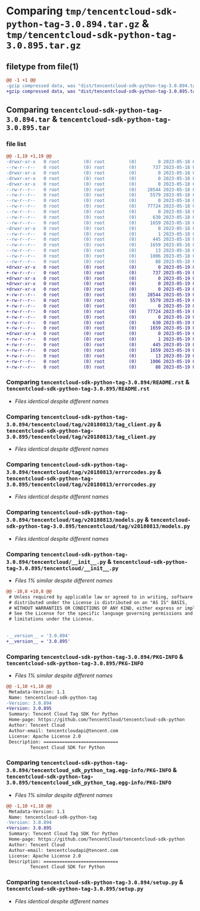 # Comparing `tmp/tencentcloud-sdk-python-tag-3.0.894.tar.gz` & `tmp/tencentcloud-sdk-python-tag-3.0.895.tar.gz`

## filetype from file(1)

```diff
@@ -1 +1 @@
-gzip compressed data, was "dist/tencentcloud-sdk-python-tag-3.0.894.tar", last modified: Thu May 18 00:36:28 2023, max compression
+gzip compressed data, was "dist/tencentcloud-sdk-python-tag-3.0.895.tar", last modified: Fri May 19 02:59:48 2023, max compression
```

## Comparing `tencentcloud-sdk-python-tag-3.0.894.tar` & `tencentcloud-sdk-python-tag-3.0.895.tar`

### file list

```diff
@@ -1,19 +1,19 @@
-drwxr-xr-x   0 root         (0) root         (0)        0 2023-05-18 00:36:28.000000 tencentcloud-sdk-python-tag-3.0.894/
--rw-r--r--   0 root         (0) root         (0)      737 2023-05-18 00:36:28.000000 tencentcloud-sdk-python-tag-3.0.894/README.rst
-drwxr-xr-x   0 root         (0) root         (0)        0 2023-05-18 00:36:28.000000 tencentcloud-sdk-python-tag-3.0.894/tencentcloud/
-drwxr-xr-x   0 root         (0) root         (0)        0 2023-05-18 00:36:28.000000 tencentcloud-sdk-python-tag-3.0.894/tencentcloud/tag/
-drwxr-xr-x   0 root         (0) root         (0)        0 2023-05-18 00:36:28.000000 tencentcloud-sdk-python-tag-3.0.894/tencentcloud/tag/v20180813/
--rw-r--r--   0 root         (0) root         (0)    28544 2023-05-18 00:36:28.000000 tencentcloud-sdk-python-tag-3.0.894/tencentcloud/tag/v20180813/tag_client.py
--rw-r--r--   0 root         (0) root         (0)     5579 2023-05-18 00:36:28.000000 tencentcloud-sdk-python-tag-3.0.894/tencentcloud/tag/v20180813/errorcodes.py
--rw-r--r--   0 root         (0) root         (0)        0 2023-05-18 00:36:28.000000 tencentcloud-sdk-python-tag-3.0.894/tencentcloud/tag/v20180813/__init__.py
--rw-r--r--   0 root         (0) root         (0)    77724 2023-05-18 00:36:28.000000 tencentcloud-sdk-python-tag-3.0.894/tencentcloud/tag/v20180813/models.py
--rw-r--r--   0 root         (0) root         (0)        0 2023-05-18 00:36:28.000000 tencentcloud-sdk-python-tag-3.0.894/tencentcloud/tag/__init__.py
--rw-r--r--   0 root         (0) root         (0)      630 2023-05-18 00:36:28.000000 tencentcloud-sdk-python-tag-3.0.894/tencentcloud/__init__.py
--rw-r--r--   0 root         (0) root         (0)     1659 2023-05-18 00:36:28.000000 tencentcloud-sdk-python-tag-3.0.894/PKG-INFO
-drwxr-xr-x   0 root         (0) root         (0)        0 2023-05-18 00:36:28.000000 tencentcloud-sdk-python-tag-3.0.894/tencentcloud_sdk_python_tag.egg-info/
--rw-r--r--   0 root         (0) root         (0)        1 2023-05-18 00:36:28.000000 tencentcloud-sdk-python-tag-3.0.894/tencentcloud_sdk_python_tag.egg-info/dependency_links.txt
--rw-r--r--   0 root         (0) root         (0)      445 2023-05-18 00:36:28.000000 tencentcloud-sdk-python-tag-3.0.894/tencentcloud_sdk_python_tag.egg-info/SOURCES.txt
--rw-r--r--   0 root         (0) root         (0)     1659 2023-05-18 00:36:28.000000 tencentcloud-sdk-python-tag-3.0.894/tencentcloud_sdk_python_tag.egg-info/PKG-INFO
--rw-r--r--   0 root         (0) root         (0)       13 2023-05-18 00:36:28.000000 tencentcloud-sdk-python-tag-3.0.894/tencentcloud_sdk_python_tag.egg-info/top_level.txt
--rw-r--r--   0 root         (0) root         (0)     1006 2023-05-18 00:36:28.000000 tencentcloud-sdk-python-tag-3.0.894/setup.py
--rw-r--r--   0 root         (0) root         (0)       88 2023-05-18 00:36:28.000000 tencentcloud-sdk-python-tag-3.0.894/setup.cfg
+drwxr-xr-x   0 root         (0) root         (0)        0 2023-05-19 02:59:48.000000 tencentcloud-sdk-python-tag-3.0.895/
+-rw-r--r--   0 root         (0) root         (0)      737 2023-05-19 02:59:47.000000 tencentcloud-sdk-python-tag-3.0.895/README.rst
+drwxr-xr-x   0 root         (0) root         (0)        0 2023-05-19 02:59:48.000000 tencentcloud-sdk-python-tag-3.0.895/tencentcloud/
+drwxr-xr-x   0 root         (0) root         (0)        0 2023-05-19 02:59:48.000000 tencentcloud-sdk-python-tag-3.0.895/tencentcloud/tag/
+drwxr-xr-x   0 root         (0) root         (0)        0 2023-05-19 02:59:48.000000 tencentcloud-sdk-python-tag-3.0.895/tencentcloud/tag/v20180813/
+-rw-r--r--   0 root         (0) root         (0)    28544 2023-05-19 02:59:48.000000 tencentcloud-sdk-python-tag-3.0.895/tencentcloud/tag/v20180813/tag_client.py
+-rw-r--r--   0 root         (0) root         (0)     5579 2023-05-19 02:59:48.000000 tencentcloud-sdk-python-tag-3.0.895/tencentcloud/tag/v20180813/errorcodes.py
+-rw-r--r--   0 root         (0) root         (0)        0 2023-05-19 02:59:48.000000 tencentcloud-sdk-python-tag-3.0.895/tencentcloud/tag/v20180813/__init__.py
+-rw-r--r--   0 root         (0) root         (0)    77724 2023-05-19 02:59:48.000000 tencentcloud-sdk-python-tag-3.0.895/tencentcloud/tag/v20180813/models.py
+-rw-r--r--   0 root         (0) root         (0)        0 2023-05-19 02:59:48.000000 tencentcloud-sdk-python-tag-3.0.895/tencentcloud/tag/__init__.py
+-rw-r--r--   0 root         (0) root         (0)      630 2023-05-19 02:59:47.000000 tencentcloud-sdk-python-tag-3.0.895/tencentcloud/__init__.py
+-rw-r--r--   0 root         (0) root         (0)     1659 2023-05-19 02:59:48.000000 tencentcloud-sdk-python-tag-3.0.895/PKG-INFO
+drwxr-xr-x   0 root         (0) root         (0)        0 2023-05-19 02:59:48.000000 tencentcloud-sdk-python-tag-3.0.895/tencentcloud_sdk_python_tag.egg-info/
+-rw-r--r--   0 root         (0) root         (0)        1 2023-05-19 02:59:48.000000 tencentcloud-sdk-python-tag-3.0.895/tencentcloud_sdk_python_tag.egg-info/dependency_links.txt
+-rw-r--r--   0 root         (0) root         (0)      445 2023-05-19 02:59:48.000000 tencentcloud-sdk-python-tag-3.0.895/tencentcloud_sdk_python_tag.egg-info/SOURCES.txt
+-rw-r--r--   0 root         (0) root         (0)     1659 2023-05-19 02:59:48.000000 tencentcloud-sdk-python-tag-3.0.895/tencentcloud_sdk_python_tag.egg-info/PKG-INFO
+-rw-r--r--   0 root         (0) root         (0)       13 2023-05-19 02:59:48.000000 tencentcloud-sdk-python-tag-3.0.895/tencentcloud_sdk_python_tag.egg-info/top_level.txt
+-rw-r--r--   0 root         (0) root         (0)     1006 2023-05-19 02:59:47.000000 tencentcloud-sdk-python-tag-3.0.895/setup.py
+-rw-r--r--   0 root         (0) root         (0)       88 2023-05-19 02:59:48.000000 tencentcloud-sdk-python-tag-3.0.895/setup.cfg
```

### Comparing `tencentcloud-sdk-python-tag-3.0.894/README.rst` & `tencentcloud-sdk-python-tag-3.0.895/README.rst`

 * *Files identical despite different names*

### Comparing `tencentcloud-sdk-python-tag-3.0.894/tencentcloud/tag/v20180813/tag_client.py` & `tencentcloud-sdk-python-tag-3.0.895/tencentcloud/tag/v20180813/tag_client.py`

 * *Files identical despite different names*

### Comparing `tencentcloud-sdk-python-tag-3.0.894/tencentcloud/tag/v20180813/errorcodes.py` & `tencentcloud-sdk-python-tag-3.0.895/tencentcloud/tag/v20180813/errorcodes.py`

 * *Files identical despite different names*

### Comparing `tencentcloud-sdk-python-tag-3.0.894/tencentcloud/tag/v20180813/models.py` & `tencentcloud-sdk-python-tag-3.0.895/tencentcloud/tag/v20180813/models.py`

 * *Files identical despite different names*

### Comparing `tencentcloud-sdk-python-tag-3.0.894/tencentcloud/__init__.py` & `tencentcloud-sdk-python-tag-3.0.895/tencentcloud/__init__.py`

 * *Files 1% similar despite different names*

```diff
@@ -10,8 +10,8 @@
 # Unless required by applicable law or agreed to in writing, software
 # distributed under the License is distributed on an "AS IS" BASIS,
 # WITHOUT WARRANTIES OR CONDITIONS OF ANY KIND, either express or implied.
 # See the License for the specific language governing permissions and
 # limitations under the License.
 
 
-__version__ = '3.0.894'
+__version__ = '3.0.895'
```

### Comparing `tencentcloud-sdk-python-tag-3.0.894/PKG-INFO` & `tencentcloud-sdk-python-tag-3.0.895/PKG-INFO`

 * *Files 1% similar despite different names*

```diff
@@ -1,10 +1,10 @@
 Metadata-Version: 1.1
 Name: tencentcloud-sdk-python-tag
-Version: 3.0.894
+Version: 3.0.895
 Summary: Tencent Cloud Tag SDK for Python
 Home-page: https://github.com/TencentCloud/tencentcloud-sdk-python
 Author: Tencent Cloud
 Author-email: tencentcloudapi@tencent.com
 License: Apache License 2.0
 Description: ============================
         Tencent Cloud SDK for Python
```

### Comparing `tencentcloud-sdk-python-tag-3.0.894/tencentcloud_sdk_python_tag.egg-info/PKG-INFO` & `tencentcloud-sdk-python-tag-3.0.895/tencentcloud_sdk_python_tag.egg-info/PKG-INFO`

 * *Files 1% similar despite different names*

```diff
@@ -1,10 +1,10 @@
 Metadata-Version: 1.1
 Name: tencentcloud-sdk-python-tag
-Version: 3.0.894
+Version: 3.0.895
 Summary: Tencent Cloud Tag SDK for Python
 Home-page: https://github.com/TencentCloud/tencentcloud-sdk-python
 Author: Tencent Cloud
 Author-email: tencentcloudapi@tencent.com
 License: Apache License 2.0
 Description: ============================
         Tencent Cloud SDK for Python
```

### Comparing `tencentcloud-sdk-python-tag-3.0.894/setup.py` & `tencentcloud-sdk-python-tag-3.0.895/setup.py`

 * *Files identical despite different names*


